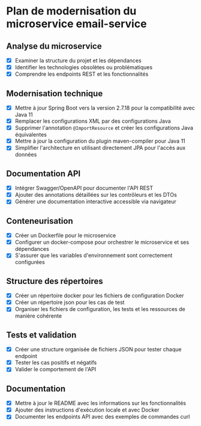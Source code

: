 # Plan de modernisation du microservice email-service

## Analyse du microservice
- [x] Examiner la structure du projet et les dépendances
- [x] Identifier les technologies obsolètes ou problématiques
- [x] Comprendre les endpoints REST et les fonctionnalités

## Modernisation technique
- [x] Mettre à jour Spring Boot vers la version 2.7.18 pour la compatibilité avec Java 11
- [x] Remplacer les configurations XML par des configurations Java
- [x] Supprimer l'annotation `@ImportResource` et créer les configurations Java équivalentes
- [x] Mettre à jour la configuration du plugin maven-compiler pour Java 11
- [x] Simplifier l'architecture en utilisant directement JPA pour l'accès aux données

## Documentation API
- [x] Intégrer Swagger/OpenAPI pour documenter l'API REST
- [x] Ajouter des annotations détaillées sur les contrôleurs et les DTOs
- [x] Générer une documentation interactive accessible via navigateur

## Conteneurisation
- [x] Créer un Dockerfile pour le microservice
- [x] Configurer un docker-compose pour orchestrer le microservice et ses dépendances
- [x] S'assurer que les variables d'environnement sont correctement configurées

## Structure des répertoires
- [x] Créer un répertoire docker pour les fichiers de configuration Docker
- [x] Créer un répertoire json pour les cas de test
- [x] Organiser les fichiers de configuration, les tests et les ressources de manière cohérente

## Tests et validation
- [x] Créer une structure organisée de fichiers JSON pour tester chaque endpoint
- [x] Tester les cas positifs et négatifs
- [x] Valider le comportement de l'API

## Documentation
- [x] Mettre à jour le README avec les informations sur les fonctionnalités
- [x] Ajouter des instructions d'exécution locale et avec Docker
- [x] Documenter les endpoints API avec des exemples de commandes curl
